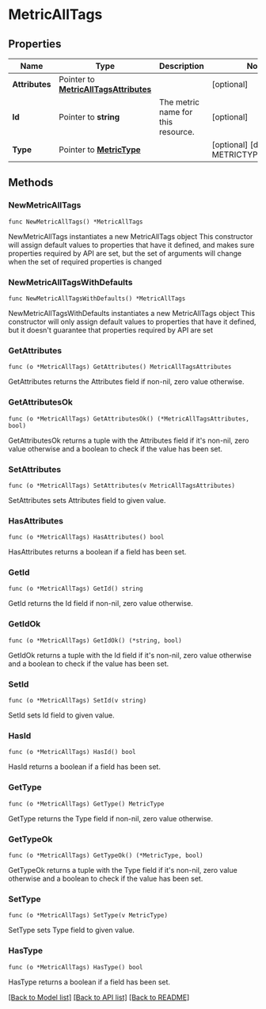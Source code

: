 # MetricAllTags

## Properties

Name | Type | Description | Notes
------------ | ------------- | ------------- | -------------
**Attributes** | Pointer to [**MetricAllTagsAttributes**](MetricAllTagsAttributes.md) |  | [optional] 
**Id** | Pointer to **string** | The metric name for this resource. | [optional] 
**Type** | Pointer to [**MetricType**](MetricType.md) |  | [optional] [default to METRICTYPE_METRICS]

## Methods

### NewMetricAllTags

`func NewMetricAllTags() *MetricAllTags`

NewMetricAllTags instantiates a new MetricAllTags object
This constructor will assign default values to properties that have it defined,
and makes sure properties required by API are set, but the set of arguments
will change when the set of required properties is changed

### NewMetricAllTagsWithDefaults

`func NewMetricAllTagsWithDefaults() *MetricAllTags`

NewMetricAllTagsWithDefaults instantiates a new MetricAllTags object
This constructor will only assign default values to properties that have it defined,
but it doesn't guarantee that properties required by API are set

### GetAttributes

`func (o *MetricAllTags) GetAttributes() MetricAllTagsAttributes`

GetAttributes returns the Attributes field if non-nil, zero value otherwise.

### GetAttributesOk

`func (o *MetricAllTags) GetAttributesOk() (*MetricAllTagsAttributes, bool)`

GetAttributesOk returns a tuple with the Attributes field if it's non-nil, zero value otherwise
and a boolean to check if the value has been set.

### SetAttributes

`func (o *MetricAllTags) SetAttributes(v MetricAllTagsAttributes)`

SetAttributes sets Attributes field to given value.

### HasAttributes

`func (o *MetricAllTags) HasAttributes() bool`

HasAttributes returns a boolean if a field has been set.

### GetId

`func (o *MetricAllTags) GetId() string`

GetId returns the Id field if non-nil, zero value otherwise.

### GetIdOk

`func (o *MetricAllTags) GetIdOk() (*string, bool)`

GetIdOk returns a tuple with the Id field if it's non-nil, zero value otherwise
and a boolean to check if the value has been set.

### SetId

`func (o *MetricAllTags) SetId(v string)`

SetId sets Id field to given value.

### HasId

`func (o *MetricAllTags) HasId() bool`

HasId returns a boolean if a field has been set.

### GetType

`func (o *MetricAllTags) GetType() MetricType`

GetType returns the Type field if non-nil, zero value otherwise.

### GetTypeOk

`func (o *MetricAllTags) GetTypeOk() (*MetricType, bool)`

GetTypeOk returns a tuple with the Type field if it's non-nil, zero value otherwise
and a boolean to check if the value has been set.

### SetType

`func (o *MetricAllTags) SetType(v MetricType)`

SetType sets Type field to given value.

### HasType

`func (o *MetricAllTags) HasType() bool`

HasType returns a boolean if a field has been set.


[[Back to Model list]](../README.md#documentation-for-models) [[Back to API list]](../README.md#documentation-for-api-endpoints) [[Back to README]](../README.md)


